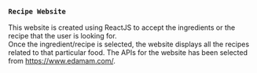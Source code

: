 ### `Recipe Website`

This website is created using ReactJS to accept the ingredients or the recipe that the user is looking for. <br/>
Once the ingredient/recipe is selected, the website displays all the recipes related to that particular food. The APIs for the website has been selected from https://www.edamam.com/. 


    
